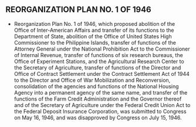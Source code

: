 ## **REORGANIZATION PLAN NO. 1 OF 1946**
* Reorganization Plan No. 1 of 1946, which proposed abolition of the Office of Inter-American Affairs and transfer of its functions to the Department of State, abolition of the Office of United States High Commissioner to the Philippine Islands, transfer of functions of the Attorney General under the National Prohibition Act to the Commissioner of Internal Revenue, transfer of functions of six research bureaus, the Office of Experiment Stations, and the Agricultural Research Center to the Secretary of Agriculture, transfer of functions of the Director and Office of Contract Settlement under the Contract Settlement Act of 1944 to the Director and Office of War Mobilization and Reconversion, consolidation of the agencies and functions of the National Housing Agency into a permanent agency of the same name, and transfer of the functions of the Farm Credit Administration and the Governor thereof and of the Secretary of Agriculture under the Federal Credit Union Act to the Federal Deposit Insurance Corporation, was submitted to Congress on May 16, 1946, and was disapproved by Congress on July 15, 1946.